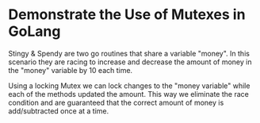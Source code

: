 # Demonstrate the Use of Mutexes in GoLang
Stingy & Spendy are two go routines that share a variable "money". In this
scenario they are racing to increase and decrease the amount of money in the
"money" variable by 10 each time.

Using a locking Mutex we can lock changes to the "money variable" while each of
the methods updated the amount. This way we eliminate the race condition and are
guaranteed that the correct amount of money is add/subtracted once at a time.
